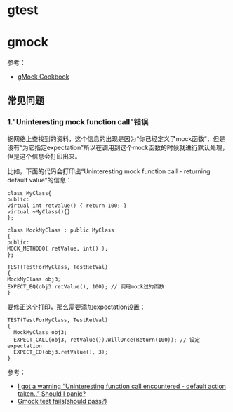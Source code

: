 # gtest

# gmock

参考：

- [gMock Cookbook](https://chromium.googlesource.com/external/github.com/google/googletest/+/HEAD/googlemock/docs/cook_book.md)

## 常见问题

### 1."Uninteresting mock function call"错误

据网络上查找到的资料，这个信息的出现是因为“你已经定义了mock函数”，但是没有“为它指定expectation”所以在调用到这个mock函数的时候就进行默认处理，但是这个信息会打印出来。

比如，下面的代码会打印出“Uninteresting mock function call - returning default value”的信息：

```
class MyClass{
public:
virtual int retValue() { return 100; }
virtual ~MyClass(){}
};

class MockMyClass : public MyClass
{
public:
MOCK_METHOD0( retValue, int() );
};

TEST(TestForMyClass, TestRetVal)
{
MockMyClass obj3;
EXPECT_EQ(obj3.retValue(), 100); // 调用mock过的函数
}
```

要修正这个打印，那么需要添加expectation设置：

```
TEST(TestForMyClass, TestRetVal)
{
  MockMyClass obj3;
  EXPECT_CALL(obj3, retValue()).WillOnce(Return(100)); // 设定expectation
  EXPECT_EQ(obj3.retValue(), 3);
}
```


参考：

- [I got a warning “Uninteresting function call encountered - default action taken..” Should I panic?](https://cuhkszlib-xiaoxing.readthedocs.io/en/master/external/gtest/googlemock/docs/v1_6/FrequentlyAskedQuestions.html?highlight=google#i-got-a-warning-uninteresting-function-call-encountered-default-action-taken-should-i-panic)
- [Gmock test fails(should pass?)](https://github.com/google/googlemock/issues/209)
